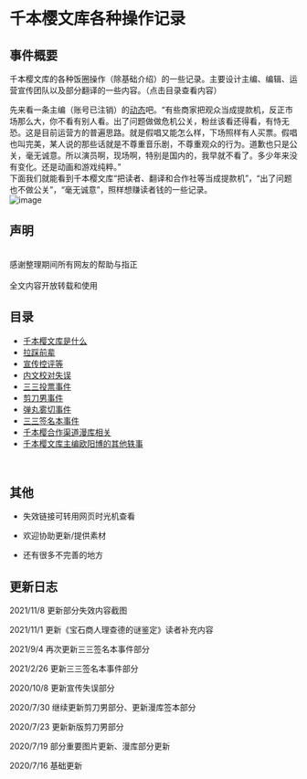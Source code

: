 千本樱文库各种操作记录
====  
事件概要
-------  
千本樱文库的各种饭圈操作（除基础介绍）的一些记录。主要设计主编、编辑、运营宣传团队以及部分翻译的一些内容。（点击目录查看内容）<br>  
 
先来看一条主编（账号已注销）的[动态](https://www.douban.com/people/38074203/status/2475469948/)吧。“有些商家把观众当成提款机，反正市场那么大，你不看有别人看。出了问题做做危机公关，粉丝该看还得看，有恃无恐。这是目前运营方的普遍思路。就是假唱又能怎么样，下场照样有人买票。假唱也叫完美，某人说的那些话就是不尊重音乐剧，不尊重观众的行为。道歉也只是公关，毫无诚意。所以演员啊，现场啊，特别是国内的，我早就不看了。多少年来没有变化。还是动画和游戏纯粹。”<br>  下面我们就能看到千本樱文库“把读者、翻译和合作社等当成提款机”，“出了问题也不做公关”，“毫无诚意”，照样想赚读者钱的一些记录。<br> 
![image](https://simg.doubanio.com/view/photo/l/aP-QHcu8ysFVE36x9j-68g/125228724/x2726614316.jpg) <br> 

声明
-------  
<br>  
感谢整理期间所有网友的帮助与指正<br>  
<br>  
全文内容开放转载和使用
<br>  

目录
------- 
* [千本樱文库是什么]( https://github.com/qbywksb/qianbenyingwenku/blob/master/content01.md "介绍、主页和相关图书") <br>  
* [拉踩前辈](https://github.com/qbywksb/qianbenyingwenku/blob/master/content02.md "为何行业新人要狂踩新星出版社？")  <br>  
* [宣传控评等](https://github.com/qbywksb/qianbenyingwenku/blob/master/content03.md "何时何地加入饭圈吧")  <br>  
* [内文校对失误](https://github.com/qbywksb/qianbenyingwenku/blob/master/content04.md "自己质量过关吗")  <br>  
* [三三投票事件](https://github.com/qbywksb/qianbenyingwenku/blob/master/content05.md "我不要你有想法，听我的")  <br>  
* [剪刀男事件](https://github.com/qbywksb/qianbenyingwenku/blob/master/content06.md "三年磨一稿，我说好就是好")  <br>  
* [弹丸雾切事件](https://github.com/qbywksb/qianbenyingwenku/blob/master/content07.md "没过河，先拆桥")  <br>  
* [三三签名本事件](https://github.com/qbywksb/qianbenyingwenku/blob/master/content11.md "买家能被你们耍的像狗一样")  <br>  
* [千本樱合作渠道漫库相关](https://github.com/qbywksb/qianbenyingwenku/blob/master/content10.md "饭圈套路你没商量")  <br>  
* [千本樱文库主编欧阳博的其他轶事](https://github.com/qbywksb/qianbenyingwenku/blob/master/content08.md "我烂任我烂")  <br>  
<br>  

其他
------

* 失效链接可转用网页时光机查看

* 欢迎协助更新/提供素材

* 还有很多不完善的地方

更新日志
------- 

2021/11/8 更新部分失效内容截图 <br>  

2021/11/1 更新《宝石商人理查德的谜鉴定》读者补充内容 <br>  

2021/9/4  再次更新三三签名本事件部分 <br>  

2021/2/26 更新三三签名本事件部分 <br>  

2020/10/8 更新宣传失误部分 <br>  

2020/7/30 继续更新剪刀男部分、更新漫库签本部分 <br>   

2020/7/23 更新新版剪刀男部分 <br>  

2020/7/19 部分重要图片更新、漫库部分更新 <br>  

2020/7/16 基础更新 
